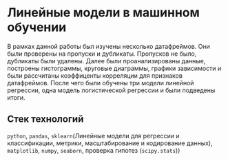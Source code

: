 # Линейные модели в машинном обучении
В рамках данной работы был изучены несколько датафреймов. Они были проверены на пропуски и дубликаты. Пропусков не было, дубликаты были удалены. Далее были проанализированы данные, построены гистограммы, круговые диаграммы, графики зависимости и были рассчитаны коэффиценты корреляции для признаков датафреймов. После чего были обучены три модели линейной регрессии, одна модель логистической регрессии и были подведены итоги.

## Стек технологий 
 `python`, `pandas`, `sklearn`(Линейные модели для регрессии и классификации, метрики, масштабирование и кодирование данных), `matplotlib`, `numpy`, `seaborn`, проверка гипотез (`scipy.stats`))
